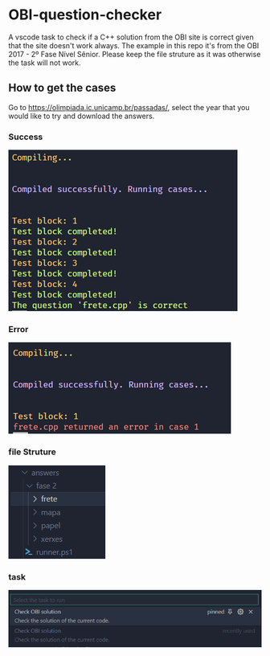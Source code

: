 # OBI-question-checker

A vscode task to check if a C++ solution from the OBI site is correct given that the site doesn't work always. The example in this repo it's from the OBI 2017 - 2º Fase Nível Sênior.
Please keep the file struture as it was otherwise the task will not work.

## How to get the cases

Go to https://olimpiada.ic.unicamp.br/passadas/, select the year that you would like to try and download the answers.


### Success
![Success](imgs/im3.png "Success")

### Error
![Error](imgs/im2.png "Error")

### file Struture
![file Struture](imgs/im1.png "file Struture")

### task
![task](imgs/im4.png "task")
